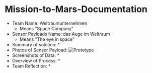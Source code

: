 # Mission-to-Mars-Documentation
  
* Team Name: Weltraumunternehmen
  * Means "Space Company" 
* Sensor Payloads Name: das Auge im Weltraum
  * Means "The eye in space"
* Summary of solution: 
  * 
* Photos of Sensor Payload: 
  ![Prototype](/V1-1.HEIC)
* Screenshots of Data: 
  * 
* Overview of Process: 
  * 
* Team Reflection: 
  * 

